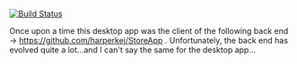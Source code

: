 [![Build Status](https://travis-ci.org/harperkej/store-app-desktop.svg?branch=master)](https://travis-ci.org/harperkej/store-app-desktop)

Once upon a time this desktop app was the client of the following back end -> https://github.com/harperkej/StoreApp . Unfortunately, the back end has 
evolved quite a lot...and I can't say the same for the desktop app...